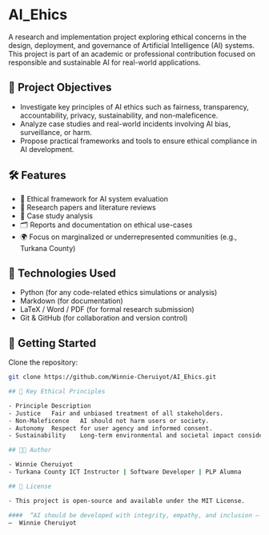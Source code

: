 # AI_Ehics

A research and implementation project exploring ethical concerns in the design, deployment, and governance of Artificial Intelligence (AI) systems. This project is part of an academic or professional contribution focused on responsible and sustainable AI for real-world applications.

## 📌 Project Objectives

- Investigate key principles of AI ethics such as fairness, transparency, accountability, privacy, sustainability, and non-maleficence.
- Analyze case studies and real-world incidents involving AI bias, surveillance, or harm.
- Propose practical frameworks and tools to ensure ethical compliance in AI development.

## 🛠️ Features

- 🧠 Ethical framework for AI system evaluation
- 📄 Research papers and literature reviews
- 🧪 Case study analysis
- 🗂️ Reports and documentation on ethical use-cases
- 🌍 Focus on marginalized or underrepresented communities (e.g., Turkana County)

## 🧪 Technologies Used

- Python (for any code-related ethics simulations or analysis)
- Markdown (for documentation)
- LaTeX / Word / PDF (for formal research submission)
- Git & GitHub (for collaboration and version control)

## 🚀 Getting Started

Clone the repository:
```bash
git clone https://github.com/Winnie-Cheruiyot/AI_Ehics.git

## 🧠 Key Ethical Principles

- Principle	Description
- Justice	Fair and unbiased treatment of all stakeholders.
- Non-Maleficence	AI should not harm users or society.
- Autonomy	Respect for user agency and informed consent.
- Sustainability	Long-term environmental and societal impact considered.

## 👩‍💻 Author

- Winnie Cheruiyot
- Turkana County ICT Instructor | Software Developer | PLP Alumna

## 📄 License

- This project is open-source and available under the MIT License.

####  “AI should be developed with integrity, empathy, and inclusion — not just intelligence.”
—  Winnie Cheruiyot








